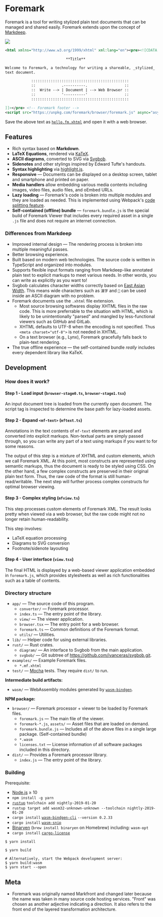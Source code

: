 # Foremark

Foremark is a tool for writing stylized plain text documents that can be managed and shared easily. Foremark extends upon the concept of [Markdeep](http://casual-effects.com/markdeep/).

![](http://ipfs.io/ipfs/QmTuLVV4pbE4Dfy1MEofSDNLeTkfR2XSUifJQSXx4FtLGr)

```XML
<html xmlns="http://www.w3.org/1999/xhtml" xml:lang="en"><pre><![CDATA[

                            **Title**

Welcome to Foremark, a technology for writing a shareable, _stylized_
text document.

            :::::::::::::::::::::::::::::::::::::::::::::
            ::            .----------.                 ::
            ::  Write --> | Document | --> Web Browser ::
            ::            '----------'                 ::
            :::::::::::::::::::::::::::::::::::::::::::::

]]></pre> <!-- Foremark footer -->
<script src="https://unpkg.com/foremark/browser/foremark.js" async="async"/></html>
```

Save the above text as [`hello.fm.xhtml`](https://foremark.github.io/hello.fm.xhtml) and open it with a web browser.

## Features

- Rich syntax based on **Markdown**.
- **LaTeX Equations**, rendered via [KaTeX](https://katex.org).
- **ASCII diagrams**, converted to SVG via [Svgbob](https://github.com/ivanceras/svgbob).
- **Sidenotes** and other stylings inspired by Edward Tufte's handouts.
- **Syntax highlighting** via [highlight.js](https://highlightjs.org).
- **Responsive** — Documents can be displayed on a desktop screen, tablet and smartphone and printed on paper.
- **Media handlers** allow embedding various media contents including images, video files, audio files, and oEmbed URLs.
- **Lazy loading** — Foremark's code is broken into multiple modules and they are loaded as needed. This is implemented using Webpack's [code splitting feature](https://webpack.js.org/guides/code-splitting/).
- **Self-contained (offline) bundle** — `foremark.bundle.js` is the special build of Foremark Viewer that includes every required asset in a single `.js` file and does not require an internet connection.

### Differences from Markdeep

- Improved internal design — The rendering process is broken into multiple meaningful passes.
- Better browsing experience.
- Built based on modern web technologies. The source code is written in TypeScript and organized into modules.
- Supports flexible input formats ranging from Markdeep-like annotated plain text to explicit markups to meet various needs. In other words, you can write as explicitly as you want to!
- Svgbob calculates character widths correctly based on [East Asian Width]. This means wide characters such as `漢字` and `🚀` can be used inside an ASCII diagram with no problem.
- Foremark documents use the `.xhtml` file extension.
    - Most source browsing softwares display XHTML files in the raw code. This is more preferrable to the situation with HTML, which is likely to be unintentionally "parsed" and mangled by less-functional viewers such as GitHub and GitLab.
    - XHTML defaults to UTF-8 when the encoding is not specified. Thus `<meta charset="utf-8">` is not needed in XHTML.
    - On a text browser (e.g., Lynx), Foremark gracefully falls back to plain-text rendering.
- The true offline experience — the self-contained bundle *really* includes every dependent library like KaTeX.

[East Asian Width]: http://www.unicode.org/reports/tr11/

## Development

### How does it work?

#### Step 1 - Load input (`browser-stage0.ts`, `browser-stage1.tsx`)

An input document tree is loaded from the currently open document. The script tag is inspected to determine the base path for lazy-loaded assets.

#### Step 2 - Expand `<mf-text>` (`mftext.ts`)

Annotations in the text contents of `mf-text` elements are parsed and converted into explicit markups. Non-textual parts are simply passed through, so you can write any part of a text using markups if you want to for some reasons.

The output of this step is a mixture of XHTML and custom elements, which we call Foremark XML. At this point, most constructs are represented using semantic markups, thus the document is ready to be styled using CSS. On the other hand, a few complex constructs are preserved in their original plain text form. Thus, the raw code of the format is still human-read/writable. The next step will further process complex constructs for optimal browser viewing.

#### Step 3 - Complex styling (`mfview.ts`)

This step processes custom elements of Foremark XML. The result looks pretty when viewed via a web browser, but the raw code might not no longer retain human-readability.

This step involves:

- LaTeX equation processing
- Diagrams to SVG conversion
- Footnote/sidenote layouting

#### Step 4 - User interface (`view.tsx`)

The final HTML is displayed by a web-based viewer application embedded in `foremark.js`, which provides stylesheets as well as rich functionalities such as a table of contents.

### Directory structure

- `app/` — The source code of this program.
    - `converter/` — Foremark processor.
    - `index.ts` — The entry point of the library.
    - `view/` — The viewer application.
    - `browser.tsx` — The entry point for a web browser.
    - `foremark.ts` — Common definitions of the Foremark format.
    - `utils/` — Utilities.
- `lib/` — Helper code for using external libraries.
- `rust/` — Rust crates.
    - `diagram/` — An interface to Svgbob from the main application.
    - `svgbob/` — Git subtree of <https://github.com/ivanceras/svgbob.git>.
- `examples/` — Example Foremark files.
    - `*.mf.xhtml`
- `test/` — [Mocha](https://mochajs.org/) tests. They require `dist/` to run.

**Intermediate build artifacts:**

- `wasm/` — WebAssembly modules generated by [`wasm-bindgen`](https://github.com/rustwasm/wasm-bindgen).

**NPM package:**

- `browser/` — Foremark processor + viewer to be loaded by Foremark files.
    - `foremark.js` — The main file of the viewer.
    - `foremark-*.js`, `assets/` — Asset files that are loaded on demand.
    - `foremark.bundle.js` — Includes all of the above files in a single large package. (Self-contained bundle)
    - `*.wasm`
    - `licenses.txt` — License information of all software packages included in this directory.
- `dist/` — Provides a Foremark processor library.
    - `index.js` — The entry point of the library.

### Building

Prerequisite:

- [Node.js](https://nodejs.org) ≥ 10
- `npm install -g yarn`
- [`rustup`](https://rustup.rs) `toolchain add nightly-2019-01-20`
- `rustup target add wasm32-unknown-unknown --toolchain nightly-2019-01-20`
- `cargo install` [`wasm-bindgen-cli`](https://rustwasm.github.io/wasm-bindgen/whirlwind-tour/basic-usage.html) `--version 0.2.33`
- `cargo install` [`wasm-snip`](https://github.com/rustwasm/wasm-snip)
- [Binaryen](https://github.com/WebAssembly/binaryen) (`brew install binaryen` on Homebrew) including: `wasm-opt`
- `cargo install` [`cargo-license`](https://github.com/onur/cargo-license)

```shell
$ yarn install

$ yarn build

# Alternatively, start the Webpack development server:
$ yarn build:wasm
$ yarn start --open
```

## Meta

- Foremark was originally named Markfront and changed later because the name was taken in many source code hosting services. "Front" was chosen as another adjective indicating a direction. It also refers to the front end of the layered transformation architecture.
